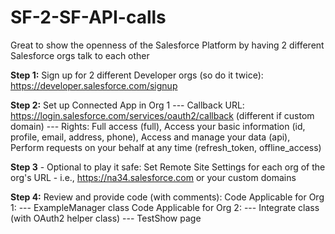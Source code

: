 # SF-2-SF-API-calls
Great to show the openness of the Salesforce Platform by having 2 different Salesforce orgs talk to each other

**Step 1:** Sign up for 2 different Developer orgs (so do it twice): https://developer.salesforce.com/signup

**Step 2:** Set up Connected App in Org 1
--- Callback URL: https://login.salesforce.com/services/oauth2/callback (different if custom domain)
--- Rights: Full access (full), Access your basic information (id, profile, email, address, phone), Access and manage your data (api), Perform requests on your behalf at any time (refresh_token, offline_access)

**Step 3** - Optional to play it safe: Set Remote Site Settings for each org of the org's URL - i.e., https://na34.salesforce.com	or your custom domains

**Step 4:** Review and provide code (with comments):
Code Applicable for Org 1:
--- ExampleManager class
Code Applicable for Org 2: 
--- Integrate class (with OAuth2 helper class)
--- TestShow page
